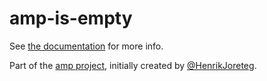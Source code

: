 # amp-is-empty

See [the documentation](http://amp.ampersandjs.com#amp-is-empty) for more info.

Part of the [amp project](http://amp.ampersandjs.com#amp-is-empty), initially created by [@HenrikJoreteg](http://twitter.com/henrikjoreteg).